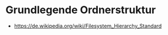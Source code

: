 # Grundlegende Ordnerstruktur 

  * https://de.wikipedia.org/wiki/Filesystem_Hierarchy_Standard
  
 
